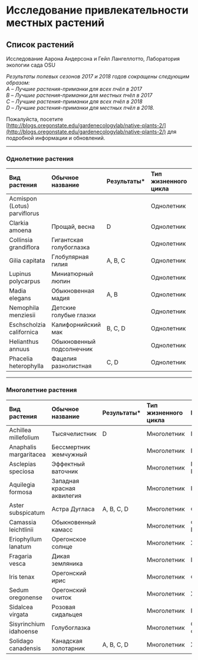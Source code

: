 # Исследование привлекательности местных растений

## Список растений

Исследование Аарона Андерсона и Гейл Лангеллотто, Лаборатория экологии сада OSU

*Результаты полевых сезонов 2017 и 2018 годов сокращены следующим образом:  
A – Лучшие растения-приманки для всех пчёл в 2017  
B – Лучшие растения-приманки для местных пчёл в 2017  
C – Лучшие растения-приманки для всех пчёл в 2018  
D – Лучшие растения-приманки для местных пчёл в 2018.*

Пожалуйста, посетите [http://blogs.oregonstate.edu/gardenecologylab/native-plants-2/](http://blogs.oregonstate.edu/gardenecologylab/native-plants-2/) для подробной информации и обновлений.

---

### Однолетние растения

| Вид растения                   | Обычное название        | Результаты* | Тип жизненного цикла | Цвет цветка   |
| :----------------------------- | :---------------------- | :---------- | :------------------- | :------------ |
| Acmispon (Lotus) parviflorus   |                        |             | Однолетник           | Белый/Розовый |
| Clarkia amoena                 | Прощай, весна           | D           | Однолетник           | Розовый       |
| Collinsia grandiflora          | Гигантская голубоглазка |             | Однолетник           | Синий         |
| Gilia capitata                 | Глобулярная гилия       | A, B, C     | Однолетник           | Синий         |
| Lupinus polycarpus             | Миниатюрный люпин       |             | Однолетник           | Фиолетовый/Синий |
| Madia elegans                  | Обыкновенная мадия      | A, B        | Однолетник           | Жёлтый        |
| Nemophila menziesii            | Детские голубые глазки  |             | Однолетник           | Синий/Белый   |
| Eschscholzia californica       | Калифорнийский мак      | B, C, D     | Однолетник           | Оранжевый     |
| Helianthus annuus              | Обыкновенный подсолнечник |           | Однолетник           | Жёлтый        |
| Phacelia heterophylla          | Фацелия разнолистная    | C, D        | Однолетник           | Белый         |

---

### Многолетние растения

| Вид растения              | Обычное название        | Результаты* | Тип жизненного цикла | Цвет цветка   |
| :------------------------ | :---------------------- | :---------- | :------------------- | :------------ |
| Achillea millefolium      | Тысячелистник           | D           | Многолетник          | Белый         |
| Anaphalis margaritacea    | Бессмертник жемчужный   |             | Многолетник          | Белый         |
| Asclepias speciosa        | Эффектный ваточник      |             | Многолетник          | Розовый/Белый |
| Aquilegia formosa         | Западная красная аквилегия |         | Многолетник          | Красный       |
| Aster subspicatum         | Астра Дугласа           | A, B, C, D  | Многолетник          | Фиолетовый    |
| Camassia leichtlinii      | Обыкновенный камасс     |             | Многолетник          | Фиолетовый/Белый |
| Eriophyllum lanatum       | Орегонское солнце       |             | Многолетник          | Жёлтый        |
| Fragaria vesca            | Дикая земляника         |             | Многолетник          | Белый         |
| Iris tenax                | Орегонский ирис         |             | Многолетник          | Фиолетовый    |
| Sedum oregonense          | Орегонский очиток       |             | Многолетник          | Жёлтый        |
| Sidalcea virgata          | Розовая сидальцея       |             | Многолетник          | Розовый       |
| Sisyrinchium idahoense    | Голубоглазка            |             | Многолетник          | Синий/Фиолетовый |
| Solidago canadensis       | Канадская золотарник    | A, B, C, D  | Многолетник          | Жёлтый        |
